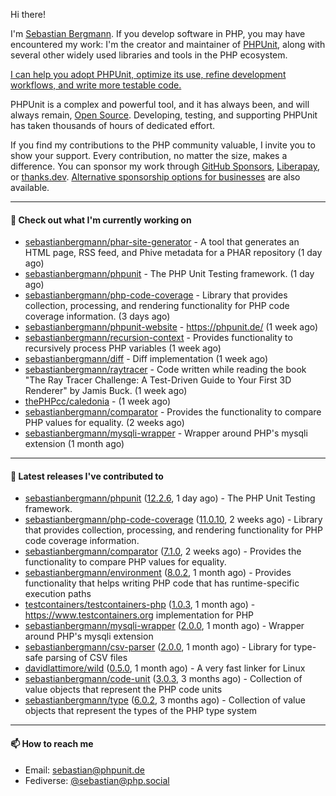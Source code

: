Hi there!

I'm [Sebastian Bergmann](https://phpunit.expert/en.html?ref=github). If you develop software in PHP, you may have encountered my work: I'm the creator and maintainer of [PHPUnit](https://phpunit.de/index.html?ref=github), along with several other widely used libraries and tools in the PHP ecosystem.

[I can help you adopt PHPUnit, optimize its use, refine development workflows, and write more testable code.](https://phpunit.expert/en.html?ref=github)

PHPUnit is a complex and powerful tool, and it has always been, and will always remain, [Open Source](https://sebastian-bergmann.de/open-source.html?ref=github). Developing, testing, and supporting PHPUnit has taken thousands of hours of dedicated effort.

If you find my contributions to the PHP community valuable, I invite you to show your support. Every contribution, no matter the size, makes a difference. You can sponsor my work through [GitHub Sponsors](https://github.com/sponsors/sebastianbergmann), [Liberapay](https://liberapay.com/sebastianbergmann), or [thanks.dev](https://thanks.dev/u/gh/sebastianbergmann). [Alternative sponsorship options for businesses](https://phpunit.de/sponsors.html?ref=github) are also available.

---

#### 👷 Check out what I'm currently working on

- [sebastianbergmann/phar-site-generator](https://github.com/sebastianbergmann/phar-site-generator) - A tool that generates an HTML page, RSS feed, and Phive metadata for a PHAR repository (1 day ago)
- [sebastianbergmann/phpunit](https://github.com/sebastianbergmann/phpunit) - The PHP Unit Testing framework. (1 day ago)
- [sebastianbergmann/php-code-coverage](https://github.com/sebastianbergmann/php-code-coverage) - Library that provides collection, processing, and rendering functionality for PHP code coverage information. (3 days ago)
- [sebastianbergmann/phpunit-website](https://github.com/sebastianbergmann/phpunit-website) - https://phpunit.de/ (1 week ago)
- [sebastianbergmann/recursion-context](https://github.com/sebastianbergmann/recursion-context) - Provides functionality to recursively process PHP variables (1 week ago)
- [sebastianbergmann/diff](https://github.com/sebastianbergmann/diff) - Diff implementation (1 week ago)
- [sebastianbergmann/raytracer](https://github.com/sebastianbergmann/raytracer) - Code written while reading the book &#34;The Ray Tracer Challenge: A Test-Driven Guide to Your First 3D Renderer&#34; by Jamis Buck. (1 week ago)
- [thePHPcc/caledonia](https://github.com/thePHPcc/caledonia) -  (1 week ago)
- [sebastianbergmann/comparator](https://github.com/sebastianbergmann/comparator) - Provides the functionality to compare PHP values for equality. (2 weeks ago)
- [sebastianbergmann/mysqli-wrapper](https://github.com/sebastianbergmann/mysqli-wrapper) - Wrapper around PHP&#39;s mysqli extension (1 month ago)

---

#### 🔭 Latest releases I've contributed to

- [sebastianbergmann/phpunit](https://github.com/sebastianbergmann/phpunit) ([12.2.6](https://github.com/sebastianbergmann/phpunit/releases/tag/12.2.6), 1 day ago) - The PHP Unit Testing framework.
- [sebastianbergmann/php-code-coverage](https://github.com/sebastianbergmann/php-code-coverage) ([11.0.10](https://github.com/sebastianbergmann/php-code-coverage/releases/tag/11.0.10), 2 weeks ago) - Library that provides collection, processing, and rendering functionality for PHP code coverage information.
- [sebastianbergmann/comparator](https://github.com/sebastianbergmann/comparator) ([7.1.0](https://github.com/sebastianbergmann/comparator/releases/tag/7.1.0), 2 weeks ago) - Provides the functionality to compare PHP values for equality.
- [sebastianbergmann/environment](https://github.com/sebastianbergmann/environment) ([8.0.2](https://github.com/sebastianbergmann/environment/releases/tag/8.0.2), 1 month ago) - Provides functionality that helps writing PHP code that has runtime-specific execution paths
- [testcontainers/testcontainers-php](https://github.com/testcontainers/testcontainers-php) ([1.0.3](https://github.com/testcontainers/testcontainers-php/releases/tag/1.0.3), 1 month ago) - https://www.testcontainers.org implementation for PHP
- [sebastianbergmann/mysqli-wrapper](https://github.com/sebastianbergmann/mysqli-wrapper) ([2.0.0](https://github.com/sebastianbergmann/mysqli-wrapper/releases/tag/2.0.0), 1 month ago) - Wrapper around PHP&#39;s mysqli extension
- [sebastianbergmann/csv-parser](https://github.com/sebastianbergmann/csv-parser) ([2.0.0](https://github.com/sebastianbergmann/csv-parser/releases/tag/2.0.0), 1 month ago) - Library for type-safe parsing of CSV files
- [davidlattimore/wild](https://github.com/davidlattimore/wild) ([0.5.0](https://github.com/davidlattimore/wild/releases/tag/0.5.0), 1 month ago) - A very fast linker for Linux
- [sebastianbergmann/code-unit](https://github.com/sebastianbergmann/code-unit) ([3.0.3](https://github.com/sebastianbergmann/code-unit/releases/tag/3.0.3), 3 months ago) - Collection of value objects that represent the PHP code units
- [sebastianbergmann/type](https://github.com/sebastianbergmann/type) ([6.0.2](https://github.com/sebastianbergmann/type/releases/tag/6.0.2), 3 months ago) - Collection of value objects that represent the types of the PHP type system

---

#### 📫 How to reach me

- Email: [sebastian@phpunit.de](mailto://sebastian@phpunit.de)
- Fediverse: [@sebastian@php.social](https://phpc.social/@sebastian)
